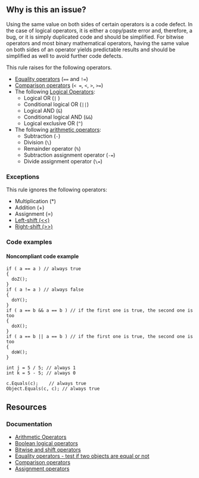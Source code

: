 ## Why is this an issue?

Using the same value on both sides of certain operators is a code defect. In the case of logical operators, it is either a copy/paste error and,
therefore, a bug, or it is simply duplicated code and should be simplified. For bitwise operators and most binary mathematical operators, having the
same value on both sides of an operator yields predictable results and should be simplified as well to avoid further code defects.

This rule raises for the following operators.

-   [Equality operators](https://learn.microsoft.com/en-us/dotnet/csharp/language-reference/operators/equality-operators)
  (`==` and `!=`)
-   [Comparison operators](https://learn.microsoft.com/en-us/dotnet/csharp/language-reference/operators/comparison-operators)
  (`< =`, `<`, `>`, `>=`)
-   The following [Logical
  Operators](https://learn.microsoft.com/en-us/dotnet/csharp/language-reference/operators/boolean-logical-operators):
    - Logical OR (`|` )
    - Conditional logical OR (`||`)
    - Logical AND (`&`)
    - Conditional logical AND (`&&`)
    - Logical exclusive OR (`^`)
-   The following [arithmetic
  operators](https://learn.microsoft.com/en-us/dotnet/csharp/language-reference/operators/arithmetic-operators):
    - Subtraction (`-`)
    - Division (`\`)
    - Remainder operator (`%`)
    - Subtraction assignment operator (`-=`)
    - Divide assignment operator (`\=`)

### Exceptions

This rule ignores the following operators:

-   Multiplication (\*)
-   Addition (+)
-   Assignment (=)
-   [Left-shift
  (&lt;&lt;)](https://learn.microsoft.com/en-us/dotnet/csharp/language-reference/operators/bitwise-and-shift-operators#left-shift-operator-)
-   [Right-shift
  (&gt;&gt;)](https://learn.microsoft.com/en-us/dotnet/csharp/language-reference/operators/bitwise-and-shift-operators#right-shift-operator-)

### Code examples

#### Noncompliant code example

    if ( a == a ) // always true
    {
      doZ();
    }
    if ( a != a ) // always false
    {
      doY();
    }
    if ( a == b && a == b ) // if the first one is true, the second one is too
    {
      doX();
    }
    if ( a == b || a == b ) // if the first one is true, the second one is too
    {
      doW();
    }
    
    int j = 5 / 5; // always 1
    int k = 5 - 5; // always 0
    
    c.Equals(c);    // always true
    Object.Equals(c, c); // always true

## Resources

### Documentation

-   [Arithmetic Operators](https://learn.microsoft.com/en-us/dotnet/csharp/language-reference/operators/arithmetic-operators)
-   [Boolean logical operators](https://learn.microsoft.com/en-us/dotnet/csharp/language-reference/operators/boolean-logical-operators)
-   [Bitwise and shift
  operators](https://learn.microsoft.com/en-us/dotnet/csharp/language-reference/operators/bitwise-and-shift-operators)
-   [Equality operators - test if two
  objects are equal or not](https://learn.microsoft.com/en-us/dotnet/csharp/language-reference/operators/equality-operators)
-   [Comparison operators](https://learn.microsoft.com/en-us/dotnet/csharp/language-reference/operators/comparison-operators)
-   [Assignment operators](https://learn.microsoft.com/en-us/dotnet/csharp/language-reference/operators/assignment-operator)